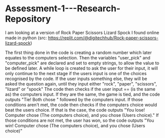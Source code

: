 # Assessment-1---Research-Repository
I am looking at a version of Rock Paper Scissors Lizard Spock I found online made in python (src: https://replit.com/@digitechhub/Rock-paper-scissors-lizard-spock)

The first thing done in the code is creating a random number which later equates to the computers selection.
Then the variables "user_pick" and "computer_pick" are declared and set to empty strings, to allow the value to be defined later.
A while loop is created to ask the user for their input, it will only continue to the next stage if the users input is one of the choices recognised by the code. If the user inputs something else, they will be asked the question again, until they input either "rock", "paper", "scissors", "lizard" or "spock"
The code then checks if the user input == (is the same as) the computers input. If they are the same, the game is tied, and the code outputs "Tie! Both chose " followed by the computers input.
If those conditions aren't met, the code then checks if the computers choice would beat the users choice. If that is the case, the code outputs "You lose! Computer chose (The computers choice), and you chose (Users choice)."
If those conditions are not met, the user has won, so the code outputs "You win! Computer chose (The computers choice), and you chose (Users choice)"
